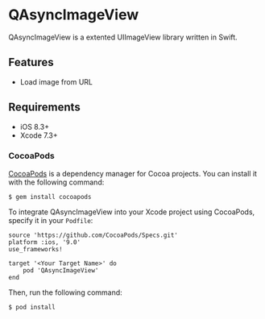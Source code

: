 # QAsyncImageView

QAsyncImageView is a extented UIImageView library written in Swift.

## Features

- Load image from URL

## Requirements

- iOS 8.3+ 
- Xcode 7.3+

### CocoaPods

[CocoaPods](http://cocoapods.org) is a dependency manager for Cocoa projects. You can install it with the following command:

```
$ gem install cocoapods
```

To integrate QAsyncImageView into your Xcode project using CocoaPods, specify it in your `Podfile`:

```
source 'https://github.com/CocoaPods/Specs.git'
platform :ios, '9.0'
use_frameworks!

target '<Your Target Name>' do
    pod 'QAsyncImageView'
end
```

Then, run the following command:

```
$ pod install
```
